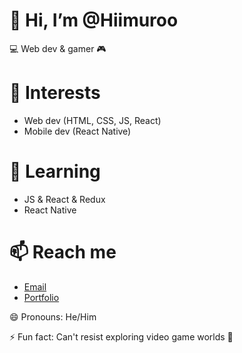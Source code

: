 👋 Hi, I’m @Hiimuroo
=====================

💻 Web dev & gamer 🎮

👀 Interests
============

- Web dev (HTML, CSS, JS, React)
- Mobile dev (React Native)

🌱 Learning
============

- JS & React & Redux
- React Native

📫 Reach me
===============

- [Email](mailto:matthieu.labille@gmail.com)
- [Portfolio](https://master--matthieu-labille-portfolio.netlify.app/)

😄 Pronouns: He/Him

⚡ Fun fact: Can't resist exploring video game worlds 🌌
